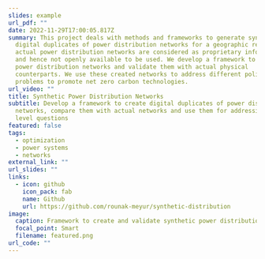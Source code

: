 ```yaml
---
slides: example
url_pdf: ""
date: 2022-11-29T17:00:05.817Z
summary: This project deals with methods and frameworks to generate synthetic
  digital duplicates of power distribution networks for a geographic region. The
  actual power distribution networks are considered as proprietary information
  and hence not openly available to be used. We develop a framework to create
  power distribution networks and validate them with actual physical
  counterparts. We use these created networks to address different policy level
  problems to promote net zero carbon technologies.
url_video: ""
title: Synthetic Power Distribution Networks
subtitle: Develop a framework to create digital duplicates of power distribution
  networks, compare them with actual networks and use them for addressing policy
  level questions
featured: false
tags:
  - optimization
  - power systems
  - networks
external_link: ""
url_slides: ""
links:
  - icon: github
    icon_pack: fab
    name: Github
    url: https://github.com/rounak-meyur/synthetic-distribution
image:
  caption: Framework to create and validate synthetic power distribution networks
  focal_point: Smart
  filename: featured.png
url_code: ""
---
```

